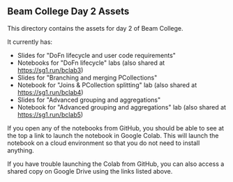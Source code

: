 ## Beam College Day 2 Assets

This directory contains the assets for day 2 of Beam College.

It currently has:
 * Slides for "DoFn lifecycle and user code requirements"
 * Notebooks for "DoFn lifecycle" labs (also shared at https://sg1.run/bclab3)
 * Slides for "Branching and merging PCollections"
 * Notebook for "Joins & PCollection splitting" lab (also shared at https://sg1.run/bclab4)
 * Slides for "Advanced grouping and aggregations"
 * Notebook for "Advanced grouping and aggregations" lab (also shared at https://sg1.run/bclab5)
 
If you open any of the notebooks from GitHub, you should be able to see at the top a link to launch the notebook in Google Colab. This will launch the notebook on a cloud environment so that you do not need to install anything.

If you have trouble launching the Colab from GitHub, you can also access a shared copy on Google Drive using the links listed above.
